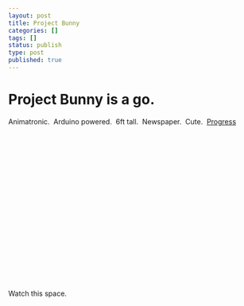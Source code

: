 ```yaml
---
layout: post
title: Project Bunny
categories: []
tags: []
status: publish
type: post
published: true
---
```

# Project Bunny is a go. #

Animatronic.  Arduino powered.  6ft tall.  Newspaper.  Cute.  [Progress](http://www.flickr.com/search/?w=56677410%40N00&amp;q=bunny&amp;m=tags)

<object width="400" height="300"><param name="allowfullscreen" value="true" /><param name="allowscriptaccess" value="always" /><param name="movie" value="http://vimeo.com/moogaloop.swf?clip_id=4331221&amp;server=vimeo.com&amp;show_title=1&amp;show_byline=1&amp;show_portrait=0&amp;color=&amp;fullscreen=1" /><embed src="http://vimeo.com/moogaloop.swf?clip_id=4331221&amp;server=vimeo.com&amp;show_title=1&amp;show_byline=1&amp;show_portrait=0&amp;color=&amp;fullscreen=1" type="application/x-shockwave-flash" allowfullscreen="true" allowscriptaccess="always" width="400" height="300"></embed></object><br />

Watch this space.
